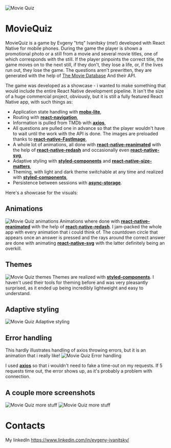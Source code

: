 ![Movie Quiz](https://i.imgur.com/3o3V6hm.png "Movie Quiz")
# MovieQuiz
MovieQuiz is a game by Evgeny "trtq" Ivanitsky (me!) developed with React Native for mobile phones. During the game the player is shown a promotional photo or a still from a movie and several movie titles, one of which corresponds with the still. If the player pinpoints the correct title, the game moves on to the next still, if they don't, they lose a life, or, if the lives run out, they lose the game. The questions aren't prewritten, they are generated with the help of [The Movie Database](https://www.themoviedb.org/) And their API.

The game was developed as a showcase - i wanted to make something that would include the entire React Native development pipeline. It isn't the size of a huge commercial project, obviously, but it is still a fully featured React Native app, with such things as:
- Application state handling with [**mobx-lite**](https://github.com/mobxjs/mobx-react-lite),
- Routing with [**react-navigation**](https://reactnavigation.org/),
- Information is pulled from TMDb with [**axios**](https://github.com/axios/axios),
- All questions are pulled one in advance so that the player wouldn't have to wait until the work with the API is done. The images are preloaded thanks to [**react-native-FastImage**](https://github.com/DylanVann/react-native-fast-image),
- A whole lot of animations, all done with [**react-native-reanimated**](https://github.com/software-mansion/react-native-reanimated) with the help of [**react-native-redash**](https://github.com/wcandillon/react-native-redash) and occasionally even [**react-native-svg**](https://github.com/react-native-community/react-native-svg),
- Adaptive styling with [**styled-components**](https://styled-components.com/) and [**react-native-size-matters**](https://github.com/nirsky/react-native-size-matters),
- Theming, with light and dark theme switchable at any time and realized with [**styled-components**](https://styled-components.com/),
- Persistence between sessions with [**async-storage**](https://github.com/react-native-community/async-storage).


Here's a showcase for the visuals:


## Animations
![Movie Quiz animations](https://i.imgur.com/d90nT7E.gif "Movie Quiz animations")
Animations where done with [**react-native-reanimated**](https://github.com/software-mansion/react-native-reanimated) with the help of [**react-native-redash**](https://github.com/wcandillon/react-native-redash). I jam-packed the whole app with every animation that i could think of. The countdown circle that appears once an answer is pressed and the rays around the correct answer are done with animating [**react-native-svg**](https://github.com/react-native-community/react-native-svg) with the latter definitely being an overkill.


## Themes
![Movie Quiz themes](https://i.imgur.com/yYlcDjJ.png "Movie Quiz themes")
Themes are realized with [**styled-components**](https://styled-components.com/). I haven't used their tools for theming before and was very pleasantly surprised, as it ended up being incredibly lightweight and easy to understand.


## Adaptive styling
![Movie Quiz Adaptive styling](https://i.imgur.com/lR5v4vk.png "Movie Quiz Adaptive styling")


## Error handling
This hardly illustrates handling of axios throwing errors, but it is an animation that i really like!
![Movie Quiz Error handling](https://i.imgur.com/2A6mvg9.gif "Movie Quiz Error handling")

I used [**axios**](https://github.com/axios/axios) so that i wouldn't need to fake a time-out on my requests. If 5 requests time out, the error shows up, as it's probably a problem with connection.


## A couple more screenshots
![Movie Quiz more stuff](https://i.imgur.com/1bZYJjh.png "Movie Quiz more stuff")
![Movie Quiz more stuff](https://i.imgur.com/CWW54tb.png "Movie Quiz more stuff")


# Contacts
My linkedIn https://www.linkedin.com/in/evgeny-ivanitsky/

